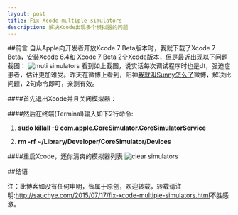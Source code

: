 ```yaml
---
layout: post
title: Fix Xcode multiple simulators
description: 解决Xcode出现多个模拟器的问题
---
```

##前言
自从Apple向开发者开放Xcode 7 Beta版本时，我就下载了Xcode 7 Beta，安装Xcode 6.4和 Xcode 7 Beta 2个Xcode版本，但是最近出现以下问题截图：
![muti simulators](http://sauchye.com/images/xcode_tips/multi_simulators.png)
看到如上截图，说实话每次调试程序时也是dt，强迫症患者，估计更加难受。昨天在微博上看到，阳神<a href="http://weibo.com/p/1005051364395395/home?from=page_100505&mod=TAB#place">我就叫Sunny怎么了</a>微博，解决此问题，2句命令即可，亲测有效。

####首先退出Xcode并且关闭模拟器：</br>

####然后在终端(Terminal)输入如下2行命令:

1. **sudo killall -9 com.apple.CoreSimulator.CoreSimulatorService**

2. **rm -rf ~/Library/Developer/CoreSimulator/Devices**

####重启Xcode，还你清爽的模拟器列表
![clear simulators](http://sauchye.com/images/xcode_tips/clear.png)




##结语

注：此博客如没有任何申明，皆属于原创，欢迎转载，转载请注明:<a href="http://sauchye.com/2015/07/17/fix-xcode-multiple-simulators.html/">http://sauchye.com/2015/07/17/fix-xcode-multiple-simulators.html</a>不胜感激。




